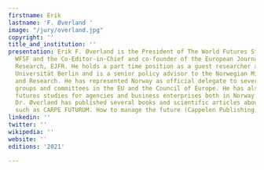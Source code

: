 ```yaml
---
firstname: Erik
lastname: 'F. Øverland '
image: "/jury/overland.jpg"
copyright: ''
title_and_institution: ''
presentation: Erik F. Øverland is the President of The World Futures Studies Federation,
  WFSF and the Co-Editor-in-Chief and co-founder of the European Journal of Futures
  Research, EJFR. He holds a part time position as a guest researcher at the Freie
  Universität Berlin and is a senior policy advisor to the Norwegian Minister of Education
  and Research. He has represented Norway as official delegate to several working
  groups and committees in the EU and the Council of Europe. He has also conducted
  futures studies for agencies and business enterprises both in Norway and abroad.
  Dr. Øverland has published several books and scientific articles about futures studies,
  such as CARPE FUTURUM. How to manage the future (Cappelen Publishing, 2010).
linkedin: ''
twitter: ''
wikipedia: ''
website: ''
editions: '2021'

---
```

